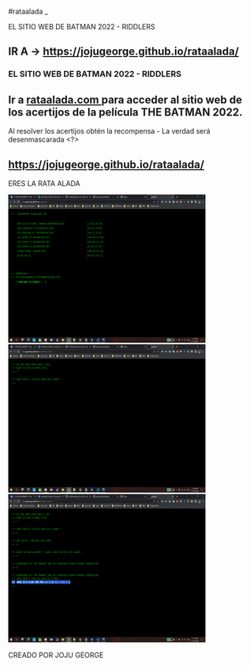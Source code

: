  #rataalada _

EL SITIO WEB DE BATMAN 2022 - RIDDLERS
##  IR A -> https://jojugeorge.github.io/rataalada/
###  EL SITIO WEB DE BATMAN 2022 - RIDDLERS
##  Ir a [ rataalada.com ](https://jojugeorge.github.io/rataalada/) para acceder al sitio web de los acertijos de la película THE BATMAN 2022.

Al resolver los acertijos obtén la recompensa - La verdad será desenmascarada <?>

##   https://jojugeorge.github.io/rataalada/


ERES LA RATA ALADA


<p>
<img src="https://github.com/JojuGeorge/rataalada/blob/master/public/assets/1.png" height="300" width="400">
<img src="https://github.com/JojuGeorge/rataalada/blob/master/public/assets/2.png" height="300" width="400">
<img src="https://github.com/JojuGeorge/rataalada/blob/master/public/assets/3.png" height="300" width="400">
</p>



CREADO POR JOJU GEORGE
